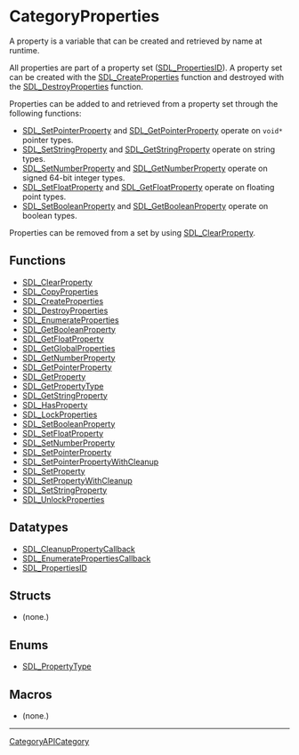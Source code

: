 # CategoryProperties

A property is a variable that can be created and retrieved by name at
runtime.

All properties are part of a property set
([SDL_PropertiesID](SDL_PropertiesID)). A property set can be created with
the [SDL_CreateProperties](SDL_CreateProperties) function and destroyed
with the [SDL_DestroyProperties](SDL_DestroyProperties) function.

Properties can be added to and retrieved from a property set through the
following functions:

- [SDL_SetPointerProperty](SDL_SetPointerProperty) and
  [SDL_GetPointerProperty](SDL_GetPointerProperty) operate on `void*`
  pointer types.
- [SDL_SetStringProperty](SDL_SetStringProperty) and
  [SDL_GetStringProperty](SDL_GetStringProperty) operate on string types.
- [SDL_SetNumberProperty](SDL_SetNumberProperty) and
  [SDL_GetNumberProperty](SDL_GetNumberProperty) operate on signed 64-bit
  integer types.
- [SDL_SetFloatProperty](SDL_SetFloatProperty) and
  [SDL_GetFloatProperty](SDL_GetFloatProperty) operate on floating point
  types.
- [SDL_SetBooleanProperty](SDL_SetBooleanProperty) and
  [SDL_GetBooleanProperty](SDL_GetBooleanProperty) operate on boolean
  types.

Properties can be removed from a set by using
[SDL_ClearProperty](SDL_ClearProperty).

<!-- END CATEGORY DOCUMENTATION -->

## Functions

<!-- DO NOT HAND-EDIT CATEGORY LISTS, THEY ARE AUTOGENERATED AND WILL BE OVERWRITTEN, BASED ON TAGS IN INDIVIDUAL PAGE FOOTERS. EDIT THOSE INSTEAD. -->
<!-- BEGIN CATEGORY LIST: CategoryProperties, CategoryAPIFunction -->
- [SDL_ClearProperty](SDL_ClearProperty)
- [SDL_CopyProperties](SDL_CopyProperties)
- [SDL_CreateProperties](SDL_CreateProperties)
- [SDL_DestroyProperties](SDL_DestroyProperties)
- [SDL_EnumerateProperties](SDL_EnumerateProperties)
- [SDL_GetBooleanProperty](SDL_GetBooleanProperty)
- [SDL_GetFloatProperty](SDL_GetFloatProperty)
- [SDL_GetGlobalProperties](SDL_GetGlobalProperties)
- [SDL_GetNumberProperty](SDL_GetNumberProperty)
- [SDL_GetPointerProperty](SDL_GetPointerProperty)
- [SDL_GetProperty](SDL_GetProperty)
- [SDL_GetPropertyType](SDL_GetPropertyType)
- [SDL_GetStringProperty](SDL_GetStringProperty)
- [SDL_HasProperty](SDL_HasProperty)
- [SDL_LockProperties](SDL_LockProperties)
- [SDL_SetBooleanProperty](SDL_SetBooleanProperty)
- [SDL_SetFloatProperty](SDL_SetFloatProperty)
- [SDL_SetNumberProperty](SDL_SetNumberProperty)
- [SDL_SetPointerProperty](SDL_SetPointerProperty)
- [SDL_SetPointerPropertyWithCleanup](SDL_SetPointerPropertyWithCleanup)
- [SDL_SetProperty](SDL_SetProperty)
- [SDL_SetPropertyWithCleanup](SDL_SetPropertyWithCleanup)
- [SDL_SetStringProperty](SDL_SetStringProperty)
- [SDL_UnlockProperties](SDL_UnlockProperties)
<!-- END CATEGORY LIST -->

## Datatypes

<!-- DO NOT HAND-EDIT CATEGORY LISTS, THEY ARE AUTOGENERATED AND WILL BE OVERWRITTEN, BASED ON TAGS IN INDIVIDUAL PAGE FOOTERS. EDIT THOSE INSTEAD. -->
<!-- BEGIN CATEGORY LIST: CategoryProperties, CategoryAPIDatatype -->
- [SDL_CleanupPropertyCallback](SDL_CleanupPropertyCallback)
- [SDL_EnumeratePropertiesCallback](SDL_EnumeratePropertiesCallback)
- [SDL_PropertiesID](SDL_PropertiesID)
<!-- END CATEGORY LIST -->

## Structs

<!-- DO NOT HAND-EDIT CATEGORY LISTS, THEY ARE AUTOGENERATED AND WILL BE OVERWRITTEN, BASED ON TAGS IN INDIVIDUAL PAGE FOOTERS. EDIT THOSE INSTEAD. -->
<!-- BEGIN CATEGORY LIST: CategoryProperties, CategoryAPIStruct -->
- (none.)
<!-- END CATEGORY LIST -->

## Enums

<!-- DO NOT HAND-EDIT CATEGORY LISTS, THEY ARE AUTOGENERATED AND WILL BE OVERWRITTEN, BASED ON TAGS IN INDIVIDUAL PAGE FOOTERS. EDIT THOSE INSTEAD. -->
<!-- BEGIN CATEGORY LIST: CategoryProperties, CategoryAPIEnum -->
- [SDL_PropertyType](SDL_PropertyType)
<!-- END CATEGORY LIST -->

## Macros

<!-- DO NOT HAND-EDIT CATEGORY LISTS, THEY ARE AUTOGENERATED AND WILL BE OVERWRITTEN, BASED ON TAGS IN INDIVIDUAL PAGE FOOTERS. EDIT THOSE INSTEAD. -->
<!-- BEGIN CATEGORY LIST: CategoryProperties, CategoryAPIMacro -->
- (none.)
<!-- END CATEGORY LIST -->


----
[CategoryAPICategory](CategoryAPICategory)


